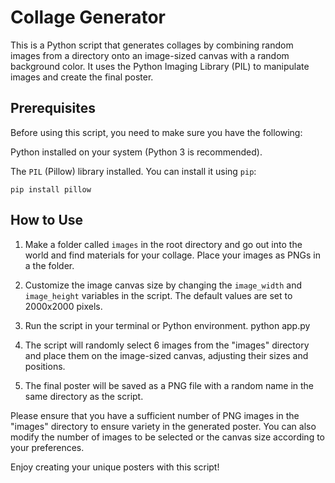 # Collage Generator

This is a Python script that generates collages by combining random images from a directory onto an image-sized canvas with a random background color. It uses the Python Imaging Library (PIL) to manipulate images and create the final poster.


## Prerequisites

Before using this script, you need to make sure you have the following:

Python installed on your system (Python 3 is recommended).

The `PIL` (Pillow) library installed. You can install it using `pip`:

    pip install pillow

## How to Use

1. Make a folder called `images` in the root directory and go out into the world and find materials for your collage. Place your images as PNGs in a the folder.

2. Customize the image canvas size by changing the `image_width` and `image_height` variables in the script. The default values are set to 2000x2000 pixels.

3. Run the script in your terminal or Python environment.
    python app.py

4. The script will randomly select 6 images from the "images" directory and place them on the image-sized canvas, adjusting their sizes and positions.

5. The final poster will be saved as a PNG file with a random name in the same directory as the script.

Please ensure that you have a sufficient number of PNG images in the "images" directory to ensure variety in the generated poster. You can also modify the number of images to be selected or the canvas size according to your preferences.

Enjoy creating your unique posters with this script!